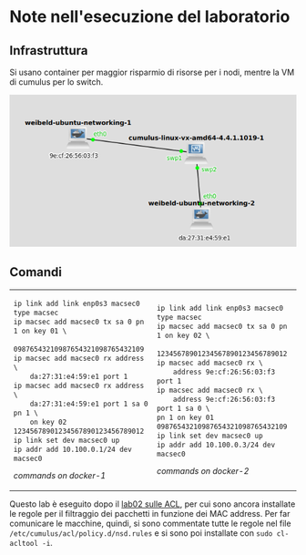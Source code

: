 # Note nell'esecuzione del laboratorio

## Infrastruttura
Si usano container per maggior risparmio di risorse per i nodi, mentre la VM di cumulus per lo switch.


![image](./img/infrastructure.png)

## Comandi
<table border="0">
 <tr> <td>

```
ip link add link enp0s3 macsec0 type macsec
ip macsec add macsec0 tx sa 0 pn 1 on key 01 \
	09876543210987654321098765432109
ip macsec add macsec0 rx address \
	da:27:31:e4:59:e1 port 1
ip macsec add macsec0 rx address \
	da:27:31:e4:59:e1 port 1 sa 0 pn 1 \
	on key 02 12345678901234567890123456789012
ip link set dev macsec0 up
ip addr add 10.100.0.1/24 dev macsec0
```

*commands on docker-1*
</td><td>

```
ip link add link enp0s3 macsec0 type macsec
ip macsec add macsec0 tx sa 0 pn 1 on key 02 \
	12345678901234567890123456789012
ip macsec add macsec0 rx \
	address 9e:cf:26:56:03:f3 port 1
ip macsec add macsec0 rx \
	address 9e:cf:26:56:03:f3 port 1 sa 0 \
pn 1 on key 01 09876543210987654321098765432109
ip link set dev macsec0 up
ip addr add 10.100.0.3/24 dev macsec0
```
*commands on docker-2*
</td>
 </tr>
</table>

Questo lab è eseguito dopo il [lab02 sulle ACL](https://github.com/lucaMastro/NSD-labs/tree/main/lab02-ACL), per cui sono ancora installate le regole per il filtraggio dei pacchetti in funzione dei MAC address. Per far comunicare le macchine, quindi, si sono commentate tutte le regole nel file `/etc/cumulus/acl/policy.d/nsd.rules` e si sono poi installate con `sudo cl-acltool -i`.
